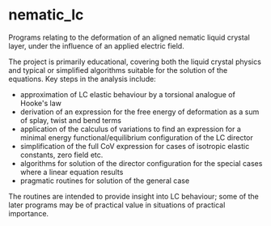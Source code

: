 # nematic_lc
Programs relating to the deformation of an aligned nematic liquid crystal layer, under the influence of an applied electric field.

The project is primarily educational, covering both the liquid crystal physics and typical or simplified algorithms suitable for the solution of the equations. Key steps in the analysis include:
- approximation of LC elastic behaviour by a torsional analogue of Hooke's law
- derivation of an expression for the free energy of deformation as a sum of splay, twist and bend terms
- application of the calculus of variations to find an expression for a minimal energy functional/equilibrium configuration of the LC director
- simplification of the full CoV expression for cases of isotropic elastic constants, zero field etc.
- algorithms for solution of the director configuration for the special cases where a linear equation results
- pragmatic routines for solution of the general case

The routines are intended to provide insight into LC behaviour; some of the later programs may be of practical value in situations of practical importance.
